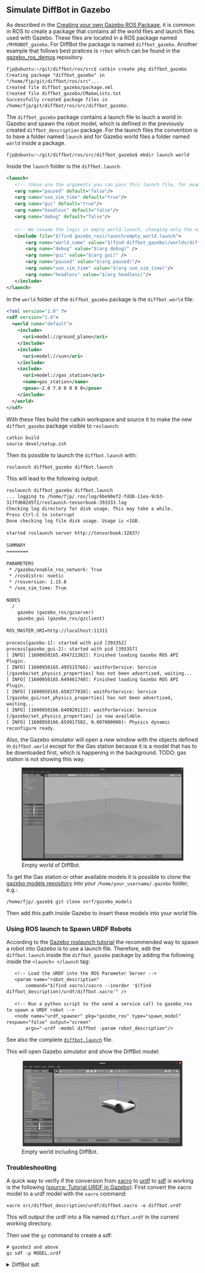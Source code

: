 ## Simulate DiffBot in Gazebo

As described in the [Creating your own Gazebo ROS Package](http://gazebosim.org/tutorials?tut=ros_roslaunch#CreatingyourownGazeboROSPackage), it is common in ROS to create a package that contains all the world files and launch files used with Gazebo. These files are located in a ROS package named `/MYROBOT_gazebo`. For DiffBot the package is named `diffbot_gazebo`. Another example that follows best pratices is `rrbot` which can be found in the [gazebo_ros_demos](https://github.com/ros-simulation/gazebo_ros_demos) repository.

```console
fjp@ubuntu:~/git/diffbot/ros/src$ catkin create pkg diffbot_gazebo
Creating package "diffbot_gazebo" in "/home/fjp/git/diffbot/ros/src"...
Created file diffbot_gazebo/package.xml
Created file diffbot_gazebo/CMakeLists.txt
Successfully created package files in /home/fjp/git/diffbot/ros/src/diffbot_gazebo.
```
 
The `diffbot_gazebo` package contains a launch file to lauch a world in Gazebo and spawn the robot model, 
which is defined in the previously created `diffbot_description` package. 
For the launch files the convention is to have a folder named `launch` and for Gazebo world files a folder named `world` inside a package.
 
 ```console
 fjp@ubuntu:~/git/diffbot/ros/src/diffbot_gazebo$ mkdir launch world
 ```
 
 Inside the `launch` folder is the `diffbot.launch`.
 
 ```xml
<launch>
    <!-- these are the arguments you can pass this launch file, for example paused:=true -->
    <arg name="paused" default="false"/>
    <arg name="use_sim_time" default="true"/>
    <arg name="gui" default="true"/>
    <arg name="headless" default="false"/>
    <arg name="debug" default="false"/>

    <!-- We resume the logic in empty_world.launch, changing only the name of the world to be launched -->
    <include file="$(find gazebo_ros)/launch/empty_world.launch">
        <arg name="world_name" value="$(find diffbot_gazebo)/worlds/diffbot.world"/>
        <arg name="debug" value="$(arg debug)" />
        <arg name="gui" value="$(arg gui)" />
        <arg name="paused" value="$(arg paused)"/>
        <arg name="use_sim_time" value="$(arg use_sim_time)"/>
        <arg name="headless" value="$(arg headless)"/>
    </include>
</launch>
```

In the `world` folder of the `diffbot_gazebo` package is the `diffbot.world` file:

```xml
<?xml version="1.0" ?>
<sdf version="1.4">
  <world name="default">
    <include>
      <uri>model://ground_plane</uri>
    </include>
    <include>
      <uri>model://sun</uri>
    </include>
    <include>
      <uri>model://gas_station</uri>
      <name>gas_station</name>
      <pose>-2.0 7.0 0 0 0 0</pose>
    </include>
  </world>
</sdf>
```

With these files build the catkin workspace and source it to make the new `diffbot_gazebo` package visible to `roslaunch`:

```console
catkin build
source devel/setup.zsh
```

Then its possible to launch the `diffbot.launch` with:

```console
roslaunch diffbot_gazebo diffbot.launch
```

This will lead to the following output:

```console
roslaunch diffbot_gazebo diffbot.launch 
... logging to /home/fjp/.ros/log/6be90ef2-fdd8-11ea-9cb3-317fd602d5f2/roslaunch-tensorbook-393333.log
Checking log directory for disk usage. This may take a while.
Press Ctrl-C to interrupt
Done checking log file disk usage. Usage is <1GB.

started roslaunch server http://tensorbook:32837/

SUMMARY
========

PARAMETERS
 * /gazebo/enable_ros_network: True
 * /rosdistro: noetic
 * /rosversion: 1.15.8
 * /use_sim_time: True

NODES
  /
    gazebo (gazebo_ros/gzserver)
    gazebo_gui (gazebo_ros/gzclient)

ROS_MASTER_URI=http://localhost:11311

process[gazebo-1]: started with pid [393352]
process[gazebo_gui-2]: started with pid [393357]
[ INFO] [1600950165.494721382]: Finished loading Gazebo ROS API Plugin.
[ INFO] [1600950165.495515766]: waitForService: Service [/gazebo/set_physics_properties] has not been advertised, waiting...
[ INFO] [1600950165.649461740]: Finished loading Gazebo ROS API Plugin.
[ INFO] [1600950165.650277038]: waitForService: Service [/gazebo_gui/set_physics_properties] has not been advertised, waiting...
[ INFO] [1600950166.640929113]: waitForService: Service [/gazebo/set_physics_properties] is now available.
[ INFO] [1600950166.659917502, 0.007000000]: Physics dynamic reconfigure ready.
```

Also, the Gazebo simulator will open a new window with the objects defined in `diffbot.world` except for the Gas station because it is a model 
that has to be downloaded first, which is happening in the background. TODO: gas station is not showing this way.


<figure>
    <a href="resources/gazebo/empty-world.png"><img src="resources/gazebo/empty-world.png"></a>
    <figcaption>Empty world of DiffBot.</figcaption>
</figure>


To get the Gas station or other available models it is possible to clone the [gazebo models repository](https://github.com/osrf/gazebo_models) into your `/home/your_username/.gazebo` folder, e.g.:

```console
/home/fjp/.gazeb$ git clone osrf/gazebo_models
```
Then add this path inside Gazebo to insert these models into your world file.

 
 ### Using ROS launch to Spawn URDF Robots
 
 According to the [Gazebo roslaunch tutorial](http://gazebosim.org/tutorials?tut=ros_roslaunch#UsingroslaunchtoSpawnURDFRobots) the recommended way
 to spawn a robot into Gazebo is to use a launch file. Therefore, edit the `diffbot.launch` inside the `diffbot_gazebo` package by adding the following inside the `<launch> </launch` tag:
 
 ```console
    <!-- Load the URDF into the ROS Parameter Server -->
    <param name="robot_description"
        command="$(find xacro)/xacro --inorder '$(find diffbot_description)/urdf/diffbot.xacro'" />

    <!-- Run a python script to the send a service call to gazebo_ros to spawn a URDF robot -->
    <node name="urdf_spawner" pkg="gazebo_ros" type="spawn_model" respawn="false" output="screen"
        args="-urdf -model diffbot -param robot_description"/>
 ```

See also the complete [`diffbot.launch`](https://github.com/fjp/diffbot/blob/master/ros/src/diffbot_gazebo/launch/diffbot.launch) file.


This will open Gazebo simulator and show the DiffBot model:

<figure>
    <a href="resources/gazebo/diffbot.png"><img src="resources/gazebo/diffbot.png"></a>
    <figcaption>Empty world including DiffBot.</figcaption>
</figure>


### Troubleshooting

A quick way to verify if the conversion from [xacro](http://wiki.ros.org/xacro) to [urdf](http://wiki.ros.org/urdf) to [sdf](http://sdformat.org/) is working is the following ([source: Tutorial URDF in Gazebo](http://gazebosim.org/tutorials/?tut=ros_urdf#VerifyingtheGazeboModelWorks)):
First convert the xacro model to a urdf model with the `xacro` command:

```console
xacro src/diffbot_description/urdf/diffbot.xacro -o diffbot.urdf
```

This will output the urdf into a file named `diffbot.urdf` in the current working directory.

Then use the `gz` command to create a sdf:

```
# gazebo3 and above
gz sdf -p MODEL.urdf
```

<details markdown="1"><summary>DiffBot sdf.</summary>
<sdf version='1.7'>
  <model name='diffbot'>
    <link name='base_footprint'>
      <inertial>
        <pose>-0.012273 0 0.040818 0 -0 0</pose>
        <mass>5.5</mass>
        <inertia>
          <ixx>0.0387035</ixx>
          <ixy>0</ixy>
          <ixz>0.000552273</ixz>
          <iyy>0.0188626</iyy>
          <iyz>0</iyz>
          <izz>0.0561591</izz>
        </inertia>
      </inertial>
      <collision name='base_footprint_collision'>
        <pose>0 0 0 0 -0 0</pose>
        <geometry>
          <box>
            <size>0.001 0.001 0.001</size>
          </box>
        </geometry>
        <surface>
          <contact>
            <ode/>
          </contact>
          <friction>
            <ode/>
          </friction>
        </surface>
      </collision>
      <collision name='base_footprint_fixed_joint_lump__base_link_collision_1'>
        <pose>0 0 0.04 0 -0 0</pose>
        <geometry>
          <box>
            <size>0.3 0.15 0.02</size>
          </box>
        </geometry>
        <surface>
          <contact>
            <ode/>
          </contact>
          <friction>
            <ode/>
          </friction>
        </surface>
      </collision>
      <collision name='base_footprint_fixed_joint_lump__caster_link_collision_2'>
        <pose>-0.135 0 0.029 0 -0 0</pose>
        <geometry>
          <sphere>
            <radius>0.025</radius>
          </sphere>
        </geometry>
        <surface>
          <contact>
            <ode/>
          </contact>
          <friction>
            <ode/>
          </friction>
        </surface>
      </collision>
      <visual name='base_footprint_fixed_joint_lump__base_link_visual'>
        <pose>0 0 0.04 0 -0 0</pose>
        <geometry>
          <box>
            <size>0.3 0.15 0.02</size>
          </box>
        </geometry>
        <material>
          <script>
            <name>Gazebo/White</name>
            <uri>file://media/materials/scripts/gazebo.material</uri>
          </script>
        </material>
      </visual>
      <visual name='base_footprint_fixed_joint_lump__caster_link_visual_1'>
        <pose>-0.115 0 0.029 0 -0 0</pose>
        <geometry>
          <sphere>
            <radius>0.025</radius>
          </sphere>
        </geometry>
      </visual>
      <velocity_decay/>
      <velocity_decay/>
      <gravity>1</gravity>
      <velocity_decay/>
    </link>
    <joint name='front_left_wheel_joint' type='revolute'>
      <pose relative_to='base_footprint'>0.105 -0.085 0.04 0 -0 0</pose>
      <parent>base_footprint</parent>
      <child>front_left_wheel</child>
      <axis>
        <xyz>0 1 0</xyz>
        <limit>
          <lower>-1e+16</lower>
          <upper>1e+16</upper>
        </limit>
        <dynamics>
          <spring_reference>0</spring_reference>
          <spring_stiffness>0</spring_stiffness>
        </dynamics>
      </axis>
    </joint>
    <link name='front_left_wheel'>
      <pose relative_to='front_left_wheel_joint'>0 0 0 0 -0 0</pose>
      <inertial>
        <pose>0 0 0 0 -0 0</pose>
        <mass>2.5</mass>
        <inertia>
          <ixx>0.00108333</ixx>
          <ixy>0</ixy>
          <ixz>0</ixz>
          <iyy>0.00108333</iyy>
          <iyz>0</iyz>
          <izz>0.002</izz>
        </inertia>
      </inertial>
      <collision name='front_left_wheel_collision'>
        <pose>0 0 0 1.5708 -0 0</pose>
        <geometry>
          <cylinder>
            <length>0.02</length>
            <radius>0.04</radius>
          </cylinder>
        </geometry>
        <surface>
          <contact>
            <ode>
              <kp>1e+07</kp>
              <kd>1</kd>
            </ode>
          </contact>
          <friction>
            <ode>
              <mu>1</mu>
              <mu2>1</mu2>
              <fdir1>1 0 0</fdir1>
            </ode>
          </friction>
        </surface>
      </collision>
      <visual name='front_left_wheel_visual'>
        <pose>0 0 0 1.5708 -0 0</pose>
        <geometry>
          <cylinder>
            <length>0.02</length>
            <radius>0.04</radius>
          </cylinder>
        </geometry>
        <material>
          <script>
            <name>Gazebo/Grey</name>
            <uri>file://media/materials/scripts/gazebo.material</uri>
          </script>
        </material>
      </visual>
      <gravity>1</gravity>
      <velocity_decay/>
    </link>
    <joint name='front_right_wheel_joint' type='revolute'>
      <pose relative_to='base_footprint'>0.105 0.085 0.04 0 -0 0</pose>
      <parent>base_footprint</parent>
      <child>front_right_wheel</child>
      <axis>
        <xyz>0 1 0</xyz>
        <limit>
          <lower>-1e+16</lower>
          <upper>1e+16</upper>
        </limit>
        <dynamics>
          <spring_reference>0</spring_reference>
          <spring_stiffness>0</spring_stiffness>
        </dynamics>
      </axis>
    </joint>
    <link name='front_right_wheel'>
      <pose relative_to='front_right_wheel_joint'>0 0 0 0 -0 0</pose>
      <inertial>
        <pose>0 0 0 0 -0 0</pose>
        <mass>2.5</mass>
        <inertia>
          <ixx>0.00108333</ixx>
          <ixy>0</ixy>
          <ixz>0</ixz>
          <iyy>0.00108333</iyy>
          <iyz>0</iyz>
          <izz>0.002</izz>
        </inertia>
      </inertial>
      <collision name='front_right_wheel_collision'>
        <pose>0 0 0 1.5708 -0 0</pose>
        <geometry>
          <cylinder>
            <length>0.02</length>
            <radius>0.04</radius>
          </cylinder>
        </geometry>
        <surface>
          <contact>
            <ode>
              <kp>1e+07</kp>
              <kd>1</kd>
            </ode>
          </contact>
          <friction>
            <ode>
              <mu>1</mu>
              <mu2>1</mu2>
              <fdir1>1 0 0</fdir1>
            </ode>
          </friction>
        </surface>
      </collision>
      <visual name='front_right_wheel_visual'>
        <pose>0 0 0 1.5708 -0 0</pose>
        <geometry>
          <cylinder>
            <length>0.02</length>
            <radius>0.04</radius>
          </cylinder>
        </geometry>
        <material>
          <script>
            <name>Gazebo/Grey</name>
            <uri>file://media/materials/scripts/gazebo.material</uri>
          </script>
        </material>
      </visual>
      <gravity>1</gravity>
      <velocity_decay/>
    </link>
    <plugin name='gazebo_ros_control' filename='libgazebo_ros_control.so'>
      <robotNamespace>/rrbot</robotNamespace>
      <robotSimType>gazebo_ros_control/DefaultRobotHWSim</robotSimType>
    </plugin>
    <static>0</static>
    <plugin name='differential_drive_controller' filename='libgazebo_ros_diff_drive.so'>
      <legacyMode>1</legacyMode>
      <rosDebugLevel>Debug</rosDebugLevel>
      <publishWheelTF>0</publishWheelTF>
      <robotNamespace>/</robotNamespace>
      <publishTf>1</publishTf>
      <publishWheelJointState>0</publishWheelJointState>
      <alwaysOn>1</alwaysOn>
      <updateRate>100.0</updateRate>
      <leftJoint>front_left_wheel_joint</leftJoint>
      <rightJoint>front_right_wheel_joint</rightJoint>
      <wheelSeparation>0.3</wheelSeparation>
      <wheelDiameter>0.08</wheelDiameter>
      <broadcastTF>1</broadcastTF>
      <wheelTorque>30</wheelTorque>
      <wheelAcceleration>1.8</wheelAcceleration>
      <commandTopic>cmd_vel</commandTopic>
      <odometryFrame>odom</odometryFrame>
      <odometryTopic>odom</odometryTopic>
      <robotBaseFrame>base_footprint</robotBaseFrame>
    </plugin>
  </model>
</sdf>
</details>
